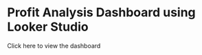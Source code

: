 <h1 align'center'>Profit Analysis Dashboard using Looker Studio</h1>
<link src="https://lookerstudio.google.com/reporting/c53aaa73-73c5-4893-8303-cdc03263c4d6"> Click here to view the dashboard </link>
<div id="tableauViz"></div>
